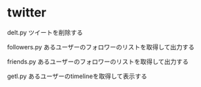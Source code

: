 # twitter
delt.py ツイートを削除する

followers.py あるユーザーのフォロワーのリストを取得して出力する

friends.py あるユーザーのフォロワーのリストを取得して出力する

getl.py あるユーザーのtimelineを取得して表示する
